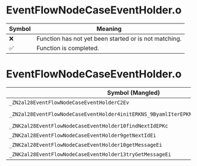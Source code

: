# EventFlowNodeCaseEventHolder.o
| Symbol | Meaning 
| ------------- | ------------- 
| :x: | Function has not yet been started or is not matching. 
| :white_check_mark: | Function is completed. 


# EventFlowNodeCaseEventHolder.o
| Symbol (Mangled) | Symbol (Demangled) | Decompiled? |
| ------------- |  ------------- | ------------- |
| `_ZN2al28EventFlowNodeCaseEventHolderC2Ev` | `al::EventFlowNodeCaseEventHolder::EventFlowNodeCaseEventHolder(void)` | :x: |
| `_ZN2al28EventFlowNodeCaseEventHolder4initERKNS_9ByamlIterEPKNS_17IUseMessageSystemE` | `al::EventFlowNodeCaseEventHolder::init(al::ByamlIter const&,al::IUseMessageSystem const*)` | :x: |
| `_ZNK2al28EventFlowNodeCaseEventHolder10findNextIdEPKc` | `al::EventFlowNodeCaseEventHolder::findNextId(char const*)const` | :x: |
| `_ZNK2al28EventFlowNodeCaseEventHolder9getNextIdEi` | `al::EventFlowNodeCaseEventHolder::getNextId(int)const` | :x: |
| `_ZNK2al28EventFlowNodeCaseEventHolder10getMessageEi` | `al::EventFlowNodeCaseEventHolder::getMessage(int)const` | :x: |
| `_ZNK2al28EventFlowNodeCaseEventHolder13tryGetMessageEi` | `al::EventFlowNodeCaseEventHolder::tryGetMessage(int)const` | :x: |
